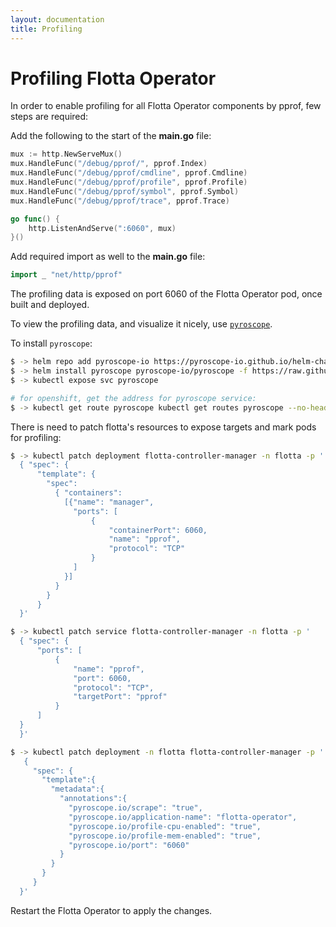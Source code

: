 ```yaml
---
layout: documentation
title: Profiling
---
```

# Profiling Flotta Operator

In order to enable profiling for all Flotta Operator components by pprof, few steps are required:

Add the following to the start of the __main.go__ file:
```go
mux := http.NewServeMux()
mux.HandleFunc("/debug/pprof/", pprof.Index)
mux.HandleFunc("/debug/pprof/cmdline", pprof.Cmdline)
mux.HandleFunc("/debug/pprof/profile", pprof.Profile)
mux.HandleFunc("/debug/pprof/symbol", pprof.Symbol)
mux.HandleFunc("/debug/pprof/trace", pprof.Trace)

go func() {
    http.ListenAndServe(":6060", mux)
}()
```
Add required import as well to the __main.go__ file:
```go
import _ "net/http/pprof"
```

The profiling data is exposed on port 6060 of the Flotta Operator pod, once built and deployed.

To view the profiling data, and visualize it nicely, use [`pyroscope`](https://pyroscope.io/).

To install `pyroscope`:
```bash
$ -> helm repo add pyroscope-io https://pyroscope-io.github.io/helm-chart
$ -> helm install pyroscope pyroscope-io/pyroscope -f https://raw.githubusercontent.com/pyroscope-io/pyroscope/main/examples/golang-pull/kubernetes/values.yaml
$ -> kubectl expose svc pyroscope

# for openshift, get the address for pyroscope service:
$ -> kubectl get route pyroscope kubectl get routes pyroscope --no-headers -o=custom-columns=HOST:.spec.host 
```

There is need to patch flotta's resources to expose targets and mark pods for profiling:
```bash
$ -> kubectl patch deployment flotta-controller-manager -n flotta -p '
  { "spec": {
      "template": {
        "spec":
          { "containers":
            [{"name": "manager",
              "ports": [
                  {
                      "containerPort": 6060,
                      "name": "pprof",
                      "protocol": "TCP"
                  }
              ]
            }]
          }
        }
      }
  }'

$ -> kubectl patch service flotta-controller-manager -n flotta -p '
  { "spec": {
      "ports": [
          {
              "name": "pprof",
              "port": 6060,
              "protocol": "TCP",
              "targetPort": "pprof"
          }
      ]
  }
  }'

$ -> kubectl patch deployment -n flotta flotta-controller-manager -p '
   {
     "spec": {
       "template":{
         "metadata":{
           "annotations":{
             "pyroscope.io/scrape": "true",
             "pyroscope.io/application-name": "flotta-operator",
             "pyroscope.io/profile-cpu-enabled": "true",
             "pyroscope.io/profile-mem-enabled": "true",
             "pyroscope.io/port": "6060"
           }
         }
       }
     }
  }'
```

Restart the Flotta Operator to apply the changes.
